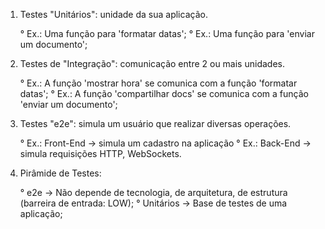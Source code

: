 1. Testes "Unitários": unidade da sua aplicação.

    ° Ex.: Uma função para 'formatar datas';
    ° Ex.: Uma função para 'enviar um documento';

2. Testes de "Integração": comunicação entre 2 ou mais unidades.

    ° Ex.: A função 'mostrar hora' se comunica com a função 'formatar datas';
    ° Ex.: A função 'compartilhar docs' se comunica com a função 'enviar um documento';

3. Testes "e2e": simula um usuário que realizar diversas operações.

    ° Ex.: Front-End -> simula um cadastro na aplicação
    ° Ex.: Back-End -> simula requisições HTTP, WebSockets.

4. Pirâmide de Testes:

    ° e2e -> Não depende de tecnologia, de arquitetura, de estrutura (barreira de entrada: LOW);
    ° Unitários -> Base de testes de uma aplicação;
